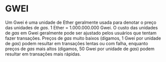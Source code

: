 # GWEI

Um Gwei é uma unidade de Ether geralmente usada para denotar o preço das unidades de _gas_. 1 Ether = 1.000.000.000 Gwei. O custo das unidades de _gas_ em Gwei geralmente pode ser ajustado pelos usuários que tentam fazer transações. Preços de _gas_ muito baixos (digamos, 1 Gwei por unidade de _gas_) podem resultar em transações lentas ou com falha, enquanto preços de _gas_ mais altos (digamos, 50 Gwei por unidade de _gas_) podem resultar em transações mais rápidas.
